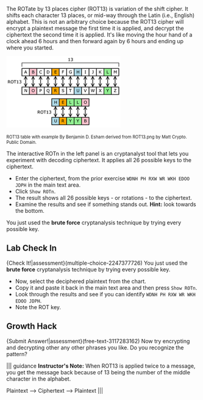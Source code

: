 The ROTate by 13 places cipher (ROT13) is variation of the shift cipher. It shifts each character 13 places, or mid-way through the Latin (i.e., English) alphabet. This is not an arbitrary choice because the ROT13 cipher will encrypt a plaintext message the first time it is applied, and decrypt the ciphertext the second time it is applied. It's like moving the hour hand of a clock ahead 6 hours and then forward again by 6 hours and ending up where you started.

  <img src=".guides/img/ROT13.png" alt="“ROT13 table with example” By Benjamin D. Esham derived from “ROT13.png” by Matt Crypto. 
 Public Domain.">
  <figcaption style="font-size: 0.8em; text-align: left;">ROT13 table with example By Benjamin D. Esham derived from ROT13.png by Matt Crypto. 
  <br>
 Public Domain. </figcaption>
</figure>



The interactive ROTn in the left panel is an cryptanalyst tool that lets you experiment with decoding ciphertext. It applies all 26 possible keys to the ciphertext.

- Enter the ciphertext, from the prior exercise `WDNH PH RXW WR WKH EDOO JDPH` in the main text area.
 - Click `Show ROTn`.
 - The result shows all 26 possible keys - or rotations - to the ciphertext.
 - Examine the results and see if something stands out. **Hint:** look towards the bottom.

You just used the **brute force** cryptanalysis technique by trying every possible key.

## Lab Check In

{Check It!|assessment}(multiple-choice-2247377726)
You just used the **brute force** cryptanalysis technique by trying every possible key.

 - Now, select the deciphered plaintext from the chart. 
 - Copy it and paste it back in the main text area and then press `Show ROTn`.  
 - Look through the results and see if you can identify `WDNH PH RXW WR WKH EDOO JDPH`.  
 - Note the ROT key.

## Growth Hack
{Submit Answer!|assessment}(free-text-3117283162)
Now try encrypting and decrypting other any other phrases you like. Do you recognize the pattern?

||| guidance
**Instructor's Note:** When ROT13 is applied twice to a message, you get the message back because of 13 being the number of the middle character in the alphabet. 

Plaintext   -->  Ciphertext  --> Plaintext
|||
